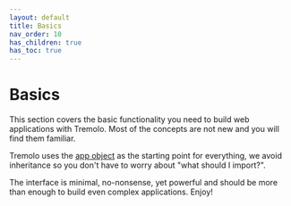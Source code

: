 ```yaml
---
layout: default
title: Basics
nav_order: 10
has_children: true
has_toc: true
---
```


# Basics
This section covers the basic functionality you need to build web applications with Tremolo. Most of the concepts are not new and you will find them familiar.

Tremolo uses the [app object](/tremolo-docs/reference/app/) as the starting point for everything, we avoid inheritance so you don't have to worry about "what should I import?".

The interface is minimal, no-nonsense, yet powerful and should be more than enough to build even complex applications. Enjoy!

